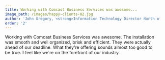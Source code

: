 ```yaml
---
title: Working with Comcast Business Services was awesome...
image_path: /images/happy-clients-02.jpg
author: 'John Gregory, <strong>Information Technology Director North of Boston Media Group</strong>'
order: '2'
---
```



Working with Comcast Business Services was awesome. The installation was smooth and well organized, brisk and efficient. They were actually ahead of our deadline. What they're offering sounds almost too good to be true. I feel like we're on the forefront of our industry.